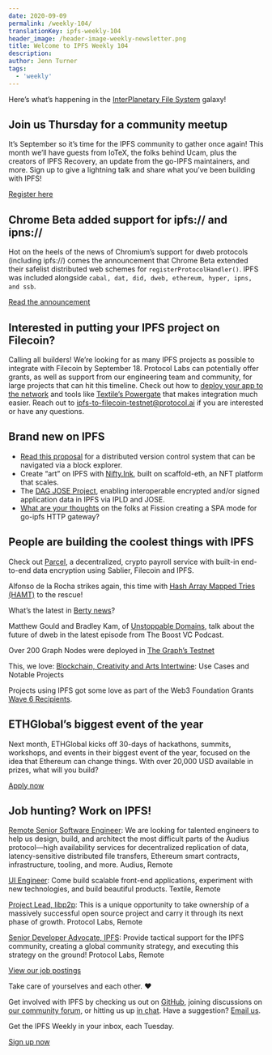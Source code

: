 ```yaml
---
date: 2020-09-09
permalink: /weekly-104/
translationKey: ipfs-weekly-104
header_image: /header-image-weekly-newsletter.png
title: Welcome to IPFS Weekly 104
description:
author: Jenn Turner
tags:
  - 'weekly'
---
```


Here’s what’s happening in the [InterPlanetary File System](https://ipfs.io/) galaxy!

## Join us Thursday for a community meetup

It’s September so it’s time for the IPFS community to gather once again! This month we’ll have guests from IoTeX, the folks behind Ucam, plus the creators of IPFS Recovery, an update from the go-IPFS maintainers, and more. Sign up to give a lightning talk and share what you’ve been building with IPFS!

[Register here](https://protocol.zoom.us/webinar/register/9815995835879/WN_BD2oTcusST6QrfOw3Dx8Qw)

## Chrome Beta added support for ipfs:// and ipns://

Hot on the heels of the news of Chromium’s support for dweb protocols (including ipfs://) comes the announcement that Chrome Beta extended their safelist distributed web schemes for <code>registerProtocolHandler()</code>. IPFS was included alongside <code>cabal, dat, did, dweb, ethereum, hyper, ipns, and ssb</code>.

[Read the announcement](https://blog.chromium.org/2020/09/chrome-86-improved-focus-highlighting.html)

## Interested in putting your IPFS project on Filecoin?

Calling all builders! We’re looking for as many IPFS projects as possible to integrate with Filecoin by September 18. Protocol Labs can potentially offer grants, as well as support from our engineering team and community, for large projects that can hit this timeline. Check out how to [deploy your app to the network](https://docs.filecoin.io/build/start-building/deploy-your-application-to-the-filecoin-testnet/) and tools like [Textile’s Powergate](https://docs.textile.io/powergate/) that makes integration much easier. Reach out to ipfs-to-filecoin-testnet@protocol.ai if you are interested or have any questions.

## Brand new on IPFS

- [Read this proposal](https://hackernoon.com/what-would-git-could-look-like-in-web-30-xdt3wdx) for a distributed version control system that can be navigated via a block explorer.
- Create “art” on IPFS with [Nifty.Ink](https://medium.com/@austin_48503/nifty-ink-%EF%B8%8F-alpha-release-c860a4904cb2), built on scaffold-eth, an NFT platform that scales.
- The [DAG JOSE Project](https://www.memoryandthought.me/golang,/ipfs/2020/09/04/dag-jose-project.html), enabling interoperable encrypted and/or signed application data in IPFS via IPLD and JOSE.
- [What are your thoughts](https://talk.fission.codes/t/spa-mode-for-go-ipfs-http-gateway/999) on the folks at Fission creating a SPA mode for go-ipfs HTTP gateway?

## People are building the coolest things with IPFS

Check out [Parcel](https://www.youtube.com/watch?time_continue=1&v=AVyNd994IFM&feature=emb_logo), a decentralized, crypto payroll service with built-in end-to-end data encryption using Sablier, Filecoin and IPFS.

Alfonso de la Rocha strikes again, this time with [Hash Array Mapped Tries (HAMT)](https://adlrocha.substack.com/p/adlrocha-hash-array-mapped-tries) to the rescue!

What’s the latest in [Berty news](https://berty.tech/newsletter/news-44/)?

Matthew Gould and Bradley Kam, of [Unstoppable Domains](https://www.listennotes.com/podcasts/the-boost-vc-podcast/ep95-how-dweb-outdoes-the-se4uUkTLOZ1/), talk about the future of dweb in the latest episode from The Boost VC Podcast.

Over 200 Graph Nodes were deployed in [The Graph’s Testnet](https://medium.com/graphprotocol/over-200-graph-nodes-deployed-in-the-graphs-testnet-1cec2175d15a)

This, we love: [Blockchain, Creativity and Arts Intertwine](https://medium.com/paradigm-fund/blockchain-creativity-and-arts-intertwine-d3c42739312f): Use Cases and Notable Projects

Projects using IPFS got some love as part of the Web3 Foundation Grants [Wave 6 Recipients](https://medium.com/web3foundation/web3-foundation-grants-wave-6-recipients-5ed8d5cc179).

## ETHGlobal’s biggest event of the year

Next month, ETHGlobal kicks off 30-days of hackathons, summits, workshops, and events in their biggest event of the year, focused on the idea that Ethereum can change things. With over 20,000 USD available in prizes, what will you build?

[Apply now](https://ethonline.org/)

## Job hunting? Work on IPFS!

[Remote Senior Software Engineer](https://jobs.lever.co/audius): We are looking for talented engineers to help us design, build, and architect the most difficult parts of the Audius protocol—high availability services for decentralized replication of data, latency-sensitive distributed file transfers, Ethereum smart contracts, infrastructure, tooling, and more. Audius, Remote

[UI Engineer](https://textile.breezy.hr/p/2efb847aca79-ui-engineer): Come build scalable front-end applications, experiment with new technologies, and build beautiful products. Textile, Remote

[Project Lead, libp2p](https://jobs.lever.co/protocol/27ff3891-6e13-4aa8-b43a-734715e85a26): This is a unique opportunity to take ownership of a massively successful open source project and carry it through its next phase of growth. Protocol Labs, Remote

[Senior Developer Advocate, IPFS](https://jobs.lever.co/protocol/71c4a9b9-af90-4ce9-9dba-8b72507997bf): Provide tactical support for the IPFS community, creating a global community strategy, and executing this strategy on the ground! Protocol Labs, Remote

[View our job postings](https://jobs.lever.co/protocol)

Take care of yourselves and each other. ❤️

Get involved with IPFS by checking us out on [GitHub](https://github.com/ipfs), joining discussions on [our community forum](https://discuss.ipfs.io/), or hitting us up [in chat](https://riot.im/app/#/room/#ipfs:matrix.org). Have a suggestion? [Email us](mailto:newsletter@ipfs.io).

Get the IPFS Weekly in your inbox, each Tuesday.

<p><a href="https://ipfs.us4.list-manage.com/subscribe?u=25473244c7d18b897f5a1ff6b&amp;id=cad54b2230" class="button button-primary">Sign up now</a></p>
